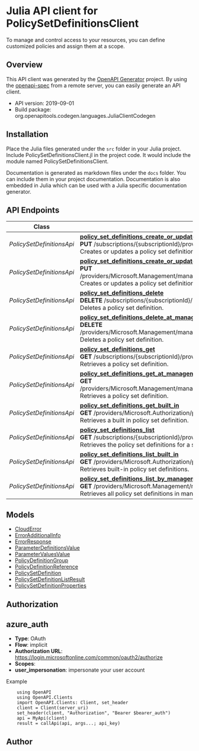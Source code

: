 # Julia API client for PolicySetDefinitionsClient

To manage and control access to your resources, you can define customized policies and assign them at a scope.

## Overview
This API client was generated by the [OpenAPI Generator](https://openapi-generator.tech) project.  By using the [openapi-spec](https://openapis.org) from a remote server, you can easily generate an API client.

- API version: 2019-09-01
- Build package: org.openapitools.codegen.languages.JuliaClientCodegen


## Installation
Place the Julia files generated under the `src` folder in your Julia project. Include PolicySetDefinitionsClient.jl in the project code.
It would include the module named PolicySetDefinitionsClient.

Documentation is generated as markdown files under the `docs` folder. You can include them in your project documentation.
Documentation is also embedded in Julia which can be used with a Julia specific documentation generator.

## API Endpoints

Class | Method
------------ | -------------
*PolicySetDefinitionsApi* | [**policy_set_definitions_create_or_update**](docs/PolicySetDefinitionsApi.md#policy_set_definitions_create_or_update)<br/>**PUT** /subscriptions/{subscriptionId}/providers/Microsoft.Authorization/policySetDefinitions/{policySetDefinitionName}<br/>Creates or updates a policy set definition.
*PolicySetDefinitionsApi* | [**policy_set_definitions_create_or_update_at_management_group**](docs/PolicySetDefinitionsApi.md#policy_set_definitions_create_or_update_at_management_group)<br/>**PUT** /providers/Microsoft.Management/managementgroups/{managementGroupId}/providers/Microsoft.Authorization/policySetDefinitions/{policySetDefinitionName}<br/>Creates or updates a policy set definition.
*PolicySetDefinitionsApi* | [**policy_set_definitions_delete**](docs/PolicySetDefinitionsApi.md#policy_set_definitions_delete)<br/>**DELETE** /subscriptions/{subscriptionId}/providers/Microsoft.Authorization/policySetDefinitions/{policySetDefinitionName}<br/>Deletes a policy set definition.
*PolicySetDefinitionsApi* | [**policy_set_definitions_delete_at_management_group**](docs/PolicySetDefinitionsApi.md#policy_set_definitions_delete_at_management_group)<br/>**DELETE** /providers/Microsoft.Management/managementgroups/{managementGroupId}/providers/Microsoft.Authorization/policySetDefinitions/{policySetDefinitionName}<br/>Deletes a policy set definition.
*PolicySetDefinitionsApi* | [**policy_set_definitions_get**](docs/PolicySetDefinitionsApi.md#policy_set_definitions_get)<br/>**GET** /subscriptions/{subscriptionId}/providers/Microsoft.Authorization/policySetDefinitions/{policySetDefinitionName}<br/>Retrieves a policy set definition.
*PolicySetDefinitionsApi* | [**policy_set_definitions_get_at_management_group**](docs/PolicySetDefinitionsApi.md#policy_set_definitions_get_at_management_group)<br/>**GET** /providers/Microsoft.Management/managementgroups/{managementGroupId}/providers/Microsoft.Authorization/policySetDefinitions/{policySetDefinitionName}<br/>Retrieves a policy set definition.
*PolicySetDefinitionsApi* | [**policy_set_definitions_get_built_in**](docs/PolicySetDefinitionsApi.md#policy_set_definitions_get_built_in)<br/>**GET** /providers/Microsoft.Authorization/policySetDefinitions/{policySetDefinitionName}<br/>Retrieves a built in policy set definition.
*PolicySetDefinitionsApi* | [**policy_set_definitions_list**](docs/PolicySetDefinitionsApi.md#policy_set_definitions_list)<br/>**GET** /subscriptions/{subscriptionId}/providers/Microsoft.Authorization/policySetDefinitions<br/>Retrieves the policy set definitions for a subscription.
*PolicySetDefinitionsApi* | [**policy_set_definitions_list_built_in**](docs/PolicySetDefinitionsApi.md#policy_set_definitions_list_built_in)<br/>**GET** /providers/Microsoft.Authorization/policySetDefinitions<br/>Retrieves built-in policy set definitions.
*PolicySetDefinitionsApi* | [**policy_set_definitions_list_by_management_group**](docs/PolicySetDefinitionsApi.md#policy_set_definitions_list_by_management_group)<br/>**GET** /providers/Microsoft.Management/managementgroups/{managementGroupId}/providers/Microsoft.Authorization/policySetDefinitions<br/>Retrieves all policy set definitions in management group.


## Models

 - [CloudError](docs/CloudError.md)
 - [ErrorAdditionalInfo](docs/ErrorAdditionalInfo.md)
 - [ErrorResponse](docs/ErrorResponse.md)
 - [ParameterDefinitionsValue](docs/ParameterDefinitionsValue.md)
 - [ParameterValuesValue](docs/ParameterValuesValue.md)
 - [PolicyDefinitionGroup](docs/PolicyDefinitionGroup.md)
 - [PolicyDefinitionReference](docs/PolicyDefinitionReference.md)
 - [PolicySetDefinition](docs/PolicySetDefinition.md)
 - [PolicySetDefinitionListResult](docs/PolicySetDefinitionListResult.md)
 - [PolicySetDefinitionProperties](docs/PolicySetDefinitionProperties.md)


## Authorization

## azure_auth
- **Type**: OAuth
- **Flow**: implicit
- **Authorization URL**: https://login.microsoftonline.com/common/oauth2/authorize
- **Scopes**: 
 - **user_impersonation**: impersonate your user account

Example
```
    using OpenAPI
    using OpenAPI.Clients
    import OpenAPI.Clients: Client, set_header
    client = Client(server_uri)
    set_header(client, "Authorization", "Bearer $bearer_auth")
    api = MyApi(client)
    result = callApi(api, args...; api_key)
```

## Author




